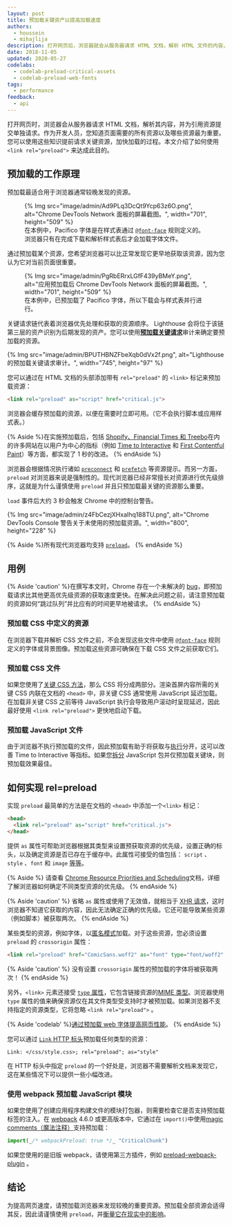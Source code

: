 ```yaml
---
layout: post
title: 预加载关键资产以提高加载速度
authors:
  - houssein
  - mihajlija
description: 打开网页后，浏览器就会从服务器请求 HTML 文档，解析 HTML 文件的内容，并为任何其他外部引用提交单独请求。关键请求链代表着浏览器优先处理和获取的资源顺序。
date: 2018-11-05
updated: 2020-05-27
codelabs:
  - codelab-preload-critical-assets
  - codelab-preload-web-fonts
tags:
  - performance
feedback:
  - api
---
```


打开网页时，浏览器会从服务器请求 HTML 文档，解析其内容，并为引用资源提交单独请求。作为开发人员，您知道页面需要的所有资源以及哪些资源最为重要。您可以使用这些知识提前请求关键资源，加快加载的过程。本文介绍了如何使用 `<link rel="preload">` 来达成此目的。

## 预加载的工作原理

预加载最适合用于浏览器通常较晚发现的资源。

<figure>{% Img src="image/admin/Ad9PLq3DcQt9Ycp63z6O.png", alt="Chrome DevTools Network 面板的屏幕截图。", width="701", height="509" %}<figcaption>在本例中，Pacifico 字体是在样式表通过 <a href="/reduce-webfont-size/#defining-a-font-family-with-@font-face)"><code>@font-face</code></a> 规则定义的。浏览器只有在完成下载和解析样式表后才会加载字体文件。</figcaption></figure>

通过预加载某个资源，您希望浏览器可以比正常发现它更早地获取该资源，因为您认为它对当前页面很重要。

<figure>{% Img src="image/admin/PgRbERrxLGfF439yBMeY.png", alt="应用预加载后 Chrome DevTools Network 面板的屏幕截图。", width="701", height="509" %}<figcaption>在本例中，已预加载了 Pacifico 字体，所以下载会与样式表并行进行。</figcaption></figure>

关键请求链代表着浏览器优先处理和获取的资源顺序。 Lighthouse 会将位于该链第三层的资产识别为后期发现的资产。您可以使用[**预加载关键请求**](/uses-rel-preload)审计来确定要预加载的资源。

{% Img src="image/admin/BPUTHBNZFbeXqb0dVx2f.png", alt="Lighthouse 的预加载关键请求审计。", width="745", height="97" %}

您可以通过在 HTML 文档的头部添加带有 `rel="preload"` 的 `<link>` 标记来预加载资源：

```html
<link rel="preload" as="script" href="critical.js">
```

浏览器会缓存预加载的资源，以便在需要时立即可用。（它不会执行脚本或应用样式表。）

{% Aside %}在实施预加载后，包括 [Shopify、Financial Times 和 Treebo](/interactive)在内的许多网站在以用户为中心的指标（例如 [Time to Interactive](/fcp/) 和 [First Contentful Paint](https://medium.com/reloading/preload-prefetch-and-priorities-in-chrome-776165961bbf)）等方面，都实现了 1 秒的改进。 {% endAside %}

浏览器会根据情况执行诸如 [`preconnect`](/preconnect-and-dns-prefetch) 和 [`prefetch`](/link-prefetch) 等资源提示。而另一方面，`preload` 对浏览器来说是强制性的。现代浏览器已经非常擅长对资源进行优先级排序，这就是为什么谨慎使用 `preload` 并且只预加载最关键的资源那么重要。

`load` 事件后大约 3 秒会触发 Chrome 中的控制台警告。

{% Img src="image/admin/z4FbCezjXHxaIhq188TU.png", alt="Chrome DevTools Console 警告关于未使用的预加载资源。", width="800", height="228" %}

{% Aside %}所有现代浏览器均支持 [`preload`](https://developer.mozilla.org/docs/Web/HTML/Preloading_content#Browser_compatibility)。 {% endAside %}

## 用例

{% Aside 'caution' %}在撰写本文时，Chrome 存在一个未解决的 [bug](https://bugs.chromium.org/p/chromium/issues/detail?id=788757)，即预加载请求比其他更高优先级资源的获取速度更快。在解决此问题之前，请注意预加载的资源如何“跳过队列”并比应有的时间更早地被请求。 {% endAside %}

### 预加载 CSS 中定义的资源

在浏览器下载并解析 CSS 文件之前，不会发现这些文件中使用 [`@font-face`](/reduce-webfont-size/#defining-a-font-family-with-@font-face) 规则定义的字体或背景图像。预加载这些资源可确保在下载 CSS 文件之前获取它们。

### 预加载 CSS 文件

如果您使用了[关键 CSS 方法](/extract-critical-css)，那么 CSS 将分成两部分。渲染首屏内容所需的关键 CSS 内联在文档的 `<head>` 中，非关键 CSS 通常使用 JavaScript 延迟加载。在加载非关键 CSS 之前等待 JavaScript 执行会导致用户滚动时呈现延迟，因此最好使用 `<link rel="preload">` 更快地启动下载。

### 预加载 JavaScript 文件

由于浏览器不执行预加载的文件，因此预加载有助于将获取与[执行](/bootup-time)分开，这可以改善 Time to Interactive 等指标。如果您[拆分](/reduce-javascript-payloads-with-code-splitting) JavaScript 包并仅预加载关键块，则预加载效果最佳。

## 如何实现 rel=preload

实现 `preload` 最简单的方法是在文档的 `<head>` 中添加一个`<link>` 标记：

```html
<head>
  <link rel="preload" as="script" href="critical.js">
</head>
```

提供 `as` 属性可帮助浏览器根据其类型来设置预获取资源的优先级，设置正确的标头，以及确定资源是否已存在于缓存中。此属性可接受的值包括： `script` 、`style` 、`font` 和  `image` [等等](https://developer.mozilla.org/docs/Web/HTML/Element/link#Attributes)。

{% Aside %} 请查看 [Chrome Resource Priorities and Scheduling](https://docs.google.com/document/d/1bCDuq9H1ih9iNjgzyAL0gpwNFiEP4TZS-YLRp_RuMlc/edit)文档，详细了解浏览器如何确定不同类型资源的优先级。 {% endAside %}

{% Aside 'caution' %} 省略 `as` 属性或使用了无效值，就相当于 [XHR 请求](https://developer.mozilla.org/docs/Web/API/XMLHttpRequest)，这时浏览器不知道它获取的内容，因此无法确定正确的优先级。它还可能导致某些资源（例如脚本）被获取两次。 {% endAside %}

某些类型的资源，例如字体，以[匿名模式](https://www.w3.org/TR/css-fonts-3/#font-fetching-requirements)加载。对于这些资源，您必须设置 `preload` 的 `crossorigin` 属性：

```html
<link rel="preload" href="ComicSans.woff2" as="font" type="font/woff2" crossorigin>
```

{% Aside 'caution' %} 没有设置 `crossorigin` 属性的预加载的字体将被获取两次！ {% endAside %}

另外，`<link>` 元素还接受 [`type` 属性](https://developer.mozilla.org/docs/Web/HTML/Element/link#attr-type)，它包含链接资源的[MIME 类型](https://developer.mozilla.org/docs/Web/HTTP/Basics_of_HTTP/MIME_types)。浏览器使用 `type` 属性的值来确保资源仅在其文件类型受支持时才被预加载。如果浏览器不支持指定的资源类型，它将忽略 `<link rel="preload">` 。

{% Aside 'codelab' %}[通过预加载 web 字体提高网页性能](/codelab-preload-web-fonts)。 {% endAside %}

您可以通过 [`Link` HTTP 标头](https://developer.mozilla.org/docs/Web/HTTP/Headers/Link)预加载任何类型的资源：

`Link: </css/style.css>; rel="preload"; as="style"`

在 HTTP 标头中指定 `preload` 的一个好处是，浏览器不需要解析文档来发现它，这在某些情况下可以提供一些小幅改进。

### 使用 webpack 预加载 JavaScript 模块

如果您使用了创建应用程序构建文件的模块打包器，则需要检查它是否支持预加载标签的注入。在 [webpack](https://webpack.js.org/) 4.6.0 或更高版本中，它通过在 `import()`中使用[magic comments（魔法注释）](https://webpack.js.org/api/module-methods/#magic-comments)支持预加载：

```js
import(_/* webpackPreload: true */_ "CriticalChunk")
```

如果您使用的是旧版 webpack，请使用第三方插件，例如 [preload-webpack-plugin](https://github.com/GoogleChromeLabs/preload-webpack-plugin) 。

## 结论

为提高网页速度，请预加载浏览器来发现较晚的重要资源。预加载全部资源会适得其反，因此请谨慎使用 `preload`，并[衡量它在现实中的影响](/fast#measure-performance-in-the-field)。
